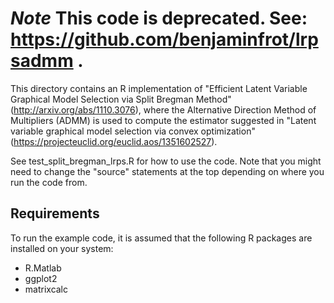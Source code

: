 # *Note* This code is deprecated. See: https://github.com/benjaminfrot/lrpsadmm .


This directory contains an R implementation of "Efficient Latent Variable Graphical Model Selection
via Split Bregman Method" (http://arxiv.org/abs/1110.3076), where the Alternative Direction Method of Multipliers (ADMM) is used to compute the estimator suggested in "Latent variable graphical model selection via convex optimization" (https://projecteuclid.org/euclid.aos/1351602527).

See test_split_bregman_lrps.R for how to use the code. Note that you might need to change the "source" statements at the top depending on where you run the code from.

## Requirements

To run the example code, it is assumed that the following R packages are installed on your system: 
  - R.Matlab
  - ggplot2
  - matrixcalc
